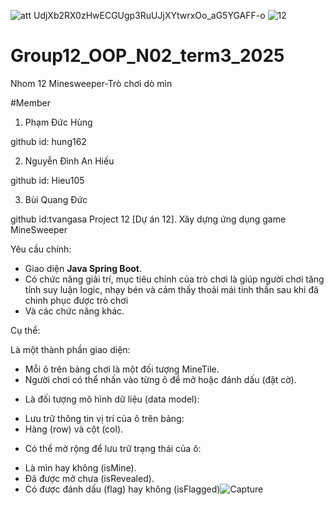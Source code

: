 ![att UdjXb2RX0zHwECGUgp3RuUJjXYtwrxOo_aG5YGAFF-o](https://github.com/user-attachments/assets/2b2294c8-083d-4d9e-8bff-ef50fee23834)
![12](https://github.com/user-attachments/assets/361f3e6f-2ebc-4f8c-80e4-743552682ec9)
# Group12_OOP_N02_term3_2025
Nhom 12
Minesweeper-Trò chơi dò mìn
   
   #Member
 1. Phạm Đức Hùng

github id: hung162
 
 2. Nguyễn Đình An Hiếu
 
 github id: Hieu105

 3. Bùi Quang Đức

github id:tvangasa
Project 12 [Dự án 12]. Xây dựng ứng dụng game MineSweeper

Yêu cầu chính:

- Giao diện <b>Java Spring Boot</b>.
- Có chức năng giải trí, mục tiêu chính của trò chơi là giúp người chơi tăng tính suy luận logic, nhạy
bén và cảm thấy thoải mái tinh thần sau khi đã chinh phục được trò chơi
- Và các chức năng khác.


Cụ thể:

Là một thành phần giao diện:
+ Mỗi ô trên bảng chơi là một đối tượng MineTile.
+ Người chơi có thể nhấn vào từng ô để mở hoặc đánh dấu (đặt cờ).
- Là đối tượng mô hình dữ liệu (data model):
+ Lưu trữ thông tin vị trí của ô trên bảng:
+ Hàng (row) và cột (col).
- Có thể mở rộng để lưu trữ trạng thái của ô:
+ Là mìn hay không (isMine).
+ Đã được mở chưa (isRevealed).
+ Có được đánh dấu (flag) hay không (isFlagged)![Capture](https://github.com/user-attachments/assets/7d1c268b-7a71-4821-b9f5-4b6a59e7b36c)

